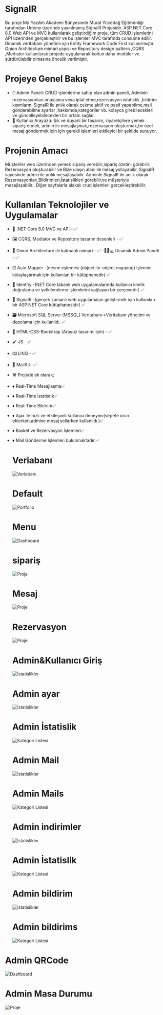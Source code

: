 #  SignalR
Bu proje My Yazılım Akademi Bünyesinde Murat Yücedağ Eğitmenliği tarafından  Udemy üzerinde yayınlnamış SignalR Projesidir.
 ASP.NET Core 8.0 Web API ve MVC kullanılarak geliştirdiğim proje, tüm CRUD işlemlerini API üzerinden gerçekleştirir ve bu işlemler MVC tarafında consume edilir. Dinamik veritabanı yönetimi için Entity Framework Code First kullanılmıştır.
Onion Architecture mimari yapısı ve Repository design pattern ,CQRS ,Mediator kullanılarak projede uygulanarak kodun daha modüler ve sürdürülebilir olmasına öncelik verilmiştir.


# Projeye Genel Bakış

- 🖱️ Admin Paneli: CRUD işlemlerine sahip olan admin paneli, Adminin  rezervasyonları onaylama veya iptal etme,rezervasyon istatistik ,bildirim kısımlarını SignalR ile anlık olarak çekme aktif ve pasif yapabilme,mail gönderebilme ayarlar ,hakkımda,kategoriler vb. kolayca girebilecekleri ve güncelleyebilecekleri bir ortam sağlar.
- 👤 Kullanıcı Arayüzü: Şık ve duyarlı bir tasarım, ziyaretçilere yemek sipariş etmek, admin ile mesajlaşmak,rezervasyon oluşturmak,be özel mesaj göndermek için  için gerekli işlemleri etkileyici bir şekilde sunuyor.


# Projenin Amacı
Müşteriler web üzerinden yemek sipariş verebilir,sipariş özetini görebilir.
Rezervasyon oluşturabilir ve Bize ulaşın alanı ile mesaj yollayabilir, SignalR sayesinde admin ile anlık mesajlaşabilir.
 Adminle SignalR ile anlık olarak Rezervasyonları,Bildirimleri,İstatislikleri görebilir,ve müşteriyle mesajlaşabilir..
 Diğer sayfalarla alakalı crud işlemleri gerçekleştirebillir.



# Kullanılan Teknolojiler ve Uygulamalar

- 🤖 .NET Core 8.0 MVC ve API - ✅
- 🖼️ CQRS, Mediator ve Repository tasarım desenleri - ✅
- 🎡 Onion Architecture ile katmanlı mimari - ✅
-👨🏻💻 Dinamik Admin Paneli - ✅
- ☑️ Auto Mapper -(nesne eşlemesi (object-to-object mapping) işlemini kolaylaştırmak için kullanılan bir kütüphanedir) ✅
- 🔐 Identity -(NET Core tabanlı web uygulamalarında kullanıcı kimlik doğrulama ve yetkilendirme işlemlerini sağlayan bir çerçevedir) ✅
- 📡 SignalR -(gerçek zamanlı web uygulamaları geliştirmek için kullanılan bir ASP.NET Core kütüphanesidir) ✅
- 🗃️  Microsoft SQL Server (MSSQL) Veritabanı->Veritabanı yönetimi ve depolama için kullanıldı. ✅
- 🎨 HTML-CSS-Bootstrap (Arayüz tasarımı için) - ✅
- 🖌️ JS - ✅
- ⌨️ LINQ - ✅
- 📃 MailKit- ✅
- 🛠️ Projede ek olarak;
- ♦️ Real-Time Mesajlaşma✅
- ♦️ Real-Time İstatistik✅
- ♦️ Real-Time Bildirim✅
- ♦️ Ajax ile hızlı ve etkileşimli kullanıcı deneyimi(sepete ürün eklerken,admine mesaj yollarken kullanıldı.)✅
- ♦️ Basket ve Rezervasyon İşlemleri✅
- ♦️ Mail Gönderme İşlemleri bulunmaktadır.✅

  # Veriabanı
   ![Veriabanı](https://github.com/busenurdmb/SignalR_Siparisyonetimi/blob/master/WebUI/wwwroot/img/veri%20taban%C4%B1.png)
  # Default
   ![Portfolio](https://github.com/busenurdmb/SignalR_Siparisyonetimi/blob/master/WebUI/wwwroot/img/Default.jpeg)
   # Menu
   ![Dashboard](https://github.com/busenurdmb/SignalR_Siparisyonetimi/blob/master/WebUI/wwwroot/img/Menu.jpeg)
  # sipariş
   ![Proje](https://github.com/busenurdmb/SignalR_Siparisyonetimi/blob/master/WebUI/wwwroot/img/Sipari%C5%9F.jpeg)
  # Mesaj
   ![Proje](https://github.com/busenurdmb/SignalR_Siparisyonetimi/blob/master/WebUI/wwwroot/img/Mesaj.jpeg)
  
   # Rezervasyon
   ![Proje](https://github.com/busenurdmb/SignalR_Siparisyonetimi/blob/master/WebUI/wwwroot/img/Rezervasyon.jpeg)
  
  
  # Admin&Kullanıcı Giriş
   ![İstatislikler](https://github.com/busenurdmb/SignalR_Siparisyonetimi/blob/master/WebUI/wwwroot/img/Login.jpeg)
  # Admin ayar
   ![İstatislikler](https://github.com/busenurdmb/SignalR_Siparisyonetimi/blob/master/WebUI/wwwroot/img/Ayarlar.jpeg)
  # Admin İstatislik
   ![Kategori Listesi](https://github.com/busenurdmb/SignalR_Siparisyonetimi/blob/master/WebUI/wwwroot/img/%C4%B0statislik.jpeg)
   # Admin Mail
   ![İstatislikler](https://github.com/busenurdmb/SignalR_Siparisyonetimi/blob/master/WebUI/wwwroot/img/Mail2.jpeg)
  # Admin Mails
   ![Kategori Listesi](https://github.com/busenurdmb/SignalR_Siparisyonetimi/blob/master/WebUI/wwwroot/img/Mail.png)
   # Admin indirimler
   ![İstatislikler](https://github.com/busenurdmb/SignalR_Siparisyonetimi/blob/master/WebUI/wwwroot/img/%C4%B0ndirimler.jpeg)
  # Admin İstatislik
   ![Kategori Listesi](https://github.com/busenurdmb/SignalR_Siparisyonetimi/blob/master/WebUI/wwwroot/img/Progresbar.jpeg)
   # Admin bildirim
   ![İstatislikler](https://github.com/busenurdmb/SignalR_Siparisyonetimi/blob/master/WebUI/wwwroot/img/bildirimler.jpeg)
  # Admin bildirims
   ![Kategori Listesi](https://github.com/busenurdmb/SignalR_Siparisyonetimi/blob/master/WebUI/wwwroot/img/bildirimnavbar.jpeg)
 # Admin QRCode
   ![Dashboard](https://github.com/busenurdmb/SignalR_Siparisyonetimi/blob/master/WebUI/wwwroot/img/QRCode.jpeg)
# Admin Masa Durumu
   ![Proje](https://github.com/busenurdmb/SignalR_Siparisyonetimi/blob/master/WebUI/wwwroot/img/MasaDurumu.jpeg)
